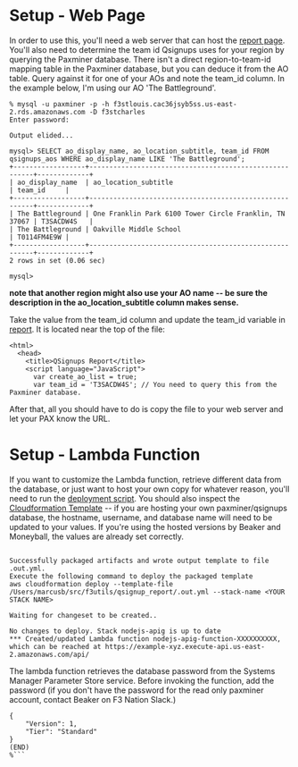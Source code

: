 # Setup - Web Page

 In order to use this, you'll need a web server that can host the
[report page](html/qsignup_report.html).  You'll also need to determine the team id Qsignups uses for
your region by querying the Paxminer database.  There isn't a direct region-to-team-id mapping table in
the Paxminer database, but you can deduce it from the AO table.  Query against it for one of your AOs
and note the team_id column.  In the example below, I'm using our AO 'The Battleground'.

```
% mysql -u paxminer -p -h f3stlouis.cac36jsyb5ss.us-east-2.rds.amazonaws.com -D f3stcharles
Enter password:

Output elided...

mysql> SELECT ao_display_name, ao_location_subtitle, team_id FROM qsignups_aos WHERE ao_display_name LIKE 'The Battleground';
+------------------+--------------------------------------------------------+-------------+
| ao_display_name  | ao_location_subtitle                                   | team_id     |
+------------------+--------------------------------------------------------+-------------+
| The Battleground | One Franklin Park 6100 Tower Circle Franklin, TN 37067 | T3SACDW4S   |
| The Battleground | Oakville Middle School                                 | T0114FM4E9W |
+------------------+--------------------------------------------------------+-------------+
2 rows in set (0.06 sec)

mysql>
```

**note that another region might also use your AO name -- be sure the description in the
ao_location_subtitle column makes sense.**

Take the value from the team_id column and update the team_id variable in
[report](html/qsignup_report.html).  It is located near the top of the file:

```
<html>
  <head>
    <title>QSignups Report</title>
    <script language="JavaScript">
      var create_ao_list = true;
      var team_id = 'T3SACDW4S'; // You need to query this from the Paxminer database.
```

After that, all you should have to do is copy the file to your web server and let your PAX know the URL.

# Setup - Lambda Function

If you want to customize the Lambda function, retrieve different data from the database, or just want to
host your own copy for whatever reason, you'll need to run the [deployment script](deploy.sh).  You
should also inspect the [Cloudformation Template](template.yml) -- if you are hosting your own
paxminer/qsignups database, the hostname, username, and database name will need to be updated to your
values.  If you're using the hosted versions by Beaker and Moneyball, the values are already set
correctly.

```% ./deploy.sh

Successfully packaged artifacts and wrote output template to file .out.yml.
Execute the following command to deploy the packaged template
aws cloudformation deploy --template-file /Users/marcusb/src/f3utils/qsignup_report/.out.yml --stack-name <YOUR STACK NAME>

Waiting for changeset to be created..

No changes to deploy. Stack nodejs-apig is up to date
*** Created/updated Lambda function nodejs-apig-function-XXXXXXXXXX, which can be reached at https://example-xyz.execute-api.us-east-2.amazonaws.com/api/
```

The lambda function retrieves the database password from the Systems Manager Parameter Store service.
Before invoking the function, add the password (if you don't have the password for the read only
paxminer account, contact Beaker on F3 Nation Slack.)

``` % aws ssm put-parameter --type SecureString --name /qsignup_report/dbPassword --value <password>
{
    "Version": 1,
    "Tier": "Standard"
}
(END)
%```
